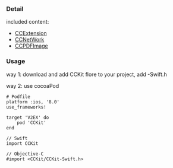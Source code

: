 ### Detail
included content:
* [CCExtension](https://github.com/DingSoung/CCExtension.git)
* [CCNetWork](https://github.com/DingSoung/CCNetwork.git)
* [CCPDFImage](https://github.com/DingSoung/CCPDFImage.git)


### Usage
way 1: download and add CCKit flore to your project, add <projectName>-Swift.h

way 2: use cocoaPod
```
# Podfile
platform :ios, '8.0'
use_frameworks!

target 'V2EX' do
    pod 'CCKit'
end
```
```
// Swift
import CCKit
```
```
// Objective-C
#import <CCKit/CCKit-Swift.h>
```
